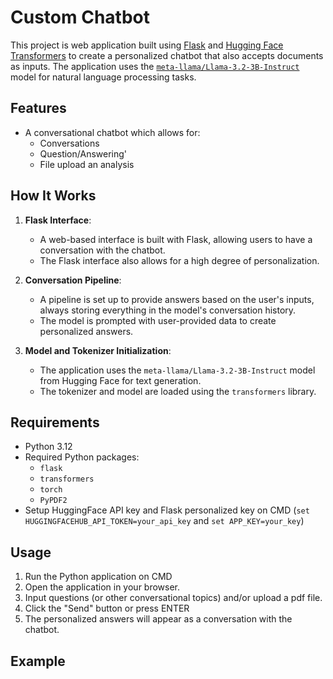 # Custom Chatbot

This project is web application built using [Flask](https://flask.palletsprojects.com/en/stable/) and [Hugging Face Transformers](https://huggingface.co/docs/transformers/index) to create a personalized chatbot that also accepts documents as inputs. The application uses the [`meta-llama/Llama-3.2-3B-Instruct`](https://huggingface.co/meta-llama/Llama-3.2-3B-Instruct) model for natural language processing tasks.

## Features

- A conversational chatbot which allows for:
  - Conversations
  - Question/Answering'
  - File upload an analysis

## How It Works

1. **Flask Interface**:
   - A web-based interface is built with Flask, allowing users to have a conversation with the chatbot.
   - The Flask interface also allows for a high degree of personalization.

2. **Conversation Pipeline**:
   - A pipeline is set up to provide answers based on the user's inputs, always storing everything in the model's conversation history.
   - The model is prompted with user-provided data to create personalized answers.

1. **Model and Tokenizer Initialization**:
   - The application uses the `meta-llama/Llama-3.2-3B-Instruct` model from Hugging Face for text generation.
   - The tokenizer and model are loaded using the `transformers` library.

## Requirements

- Python 3.12
- Required Python packages:
  - `flask`
  - `transformers`
  - `torch`
  - `PyPDF2`
- Setup HuggingFace API key and Flask personalized key on CMD (`set HUGGINGFACEHUB_API_TOKEN=your_api_key` and `set APP_KEY=your_key`)

## Usage

1. Run the Python application on CMD
1. Open the application in your browser.
2. Input questions (or other conversational topics) and/or upload a pdf file.
3. Click the "Send" button or press ENTER
4. The personalized answers will appear as a conversation with the chatbot.


## Example


